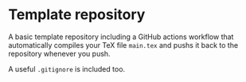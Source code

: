 # Template repository

A basic template repository including a GitHub actions workflow that automatically compiles your TeX file `main.tex` and pushs it back to the repository whenever you push. 

A useful `.gitignore` is included too. 
